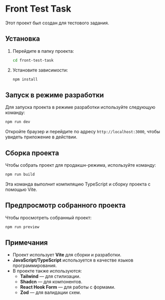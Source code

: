 # Front Test Task

Этот проект был создан для тестового задания.

## Установка

1. Перейдите в папку проекта:

   ```bash   
   cd front-test-task
   ```

2. Установите зависимости:

   ```bash
   npm install
   ```

## Запуск в режиме разработки

Для запуска проекта в режиме разработки используйте следующую команду:

```bash
npm run dev
```

Откройте браузер и перейдите по адресу `http://localhost:3000`, чтобы увидеть приложение в действии.

## Сборка проекта

Чтобы собрать проект для продакшн-режима, используйте команду:

```bash
npm run build
```

Эта команда выполнит компиляцию TypeScript и сборку проекта с помощью Vite.

## Предпросмотр собранного проекта

Чтобы просмотреть собранный проект:

```bash
npm run preview
```

## Примечания

- Проект использует **Vite** для сборки и разработки.
- **JavaScript/TypeScript** используется в качестве языков программирования.
- В проекте также используются:
    - **Tailwind** — для стилизации.
    - **Shadcn** — для компонентов.
    - **React Hook Form** — для работы с формами.
    - **Zod** — для валидации схем.
